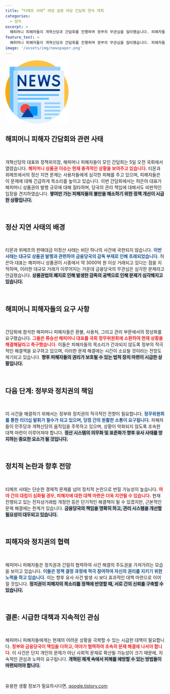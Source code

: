 ```yaml
---
title: “티메프 사태” 여당 실종 야당 간담회 연속 개최
categories:
  - 정치
excerpt: >
  해피머니 피해자들이 개혁신당과 간담회를 진행하며 정부의 무관심을 질타했습니다. 피해자들은 환불과 관리 정상화를 촉구하고, 정치적 참극에 책임을 묻고 나섰습니다. 국민의힘은 다소 소극적인 모습을 보이며 비판을 받고 있습니다.
feature_text: >
  해피머니 피해자들이 개혁신당과 간담회를 진행하며 정부의 무관심을 질타했습니다. 피해자들은 환불과 관리 정상화를 촉구하고, 정치적 참극에 책임을 묻고 나섰습니다. 국민의힘은 다소 소극적인 모습을 보이며 비판을 받고 있습니다.
image: '/assets/img/newspaper.png'
---
```


<p><img src="/assets/img/newspaper.png" alt="kimp 속보" /></p>

<h2 data-ke-size="size26">해피머니 피해자 간담회와 관련 사태</h2>

<p data-ke-size="size16">&nbsp;</p>

<p>개혁신당의 대표와 정책위의장, 해피머니 피해자들이 모인 간담회는 5일 오전 국회에서 열렸습니다. <b><span style="color: #ee2323;">해피머니 상품권 이슈는 현재 충격적인 상황을 보여주고 있습니다.</span></b> 티몬과 위메프에서의 정산 지연 문제는 사용자들에게 심각한 피해를 주고 있으며, 피해자들은 이 문제에 대해 긴급하게 목소리를 높이고 있습니다. 이번 간담회에서는 허은아 대표가 해피머니 상품권의 발행 규모에 대해 질타하며, 당국의 관리 책임에 대해서도 비판적인 입장을 견지하였습니다. <b><span style="background-color: #21538527;">쌓여만 가는 피해자들의 불만을 해소하기 위한 정책 개선이 시급한 상황입니다.</span></b></p>

<p data-ke-size="size16">&nbsp;</p>

<h2 data-ke-size="size26">정산 지연 사태의 배경</h2>

<p data-ke-size="size16">&nbsp;</p>

<p>티몬과 위메프의 판매대금 미정산 사태는 비단 하나의 사건에 국한되지 않습니다. <b><span style="color: #1a5490;">이번 사태는 대규모 상품권 발행과 관련하여 금융당국의 감독 부재로 인해 초래되었습니다.</span></b> 허은아 대표는 해피머니 상품권이 시중에서 약 3000억 원 이상 거래되고 있다는 점을 지적하며, 이러한 대규모 거래가 이루어지는 가운데 금융당국의 무관심은 심각한 문제라고 언급했습니다. <b><span style="background-color: #21538527;">상품권법의 폐지로 인해 발생한 감독의 공백으로 인해 문제가 심각해지고 있습니다.</span></b></p>

<p data-ke-size="size16">&nbsp;</p>

<h2 data-ke-size="size26">해피머니 피해자들의 요구 사항</h2>

<p data-ke-size="size16">&nbsp;</p>

<p>간담회에 참석한 해피머니 피해자들은 환불, 사용처, 그리고 관리 부문에서의 정상화를 요구했습니다. <b><span style="color: #ee2323;">그들은 류승선 해피머니 대표를 국회 정무위원회에 소환하여 현재 상황을 해결해달라고 촉구했습니다.</span></b> 이들은 피해자들의 목소리가 간과되지 않도록 정부의 적극적인 해결책을 요구하고 있으며, 이러한 문제 해결에는 시간이 소요될 것이라는 전망도 제기되고 있습니다. <b><span style="background-color: #21538527;">향후 피해자들의 권리가 보호될 수 있는 법적 장치 마련이 시급한 상황입니다.</span></b></p>

<p data-ke-size="size16">&nbsp;</p>

<h2 data-ke-size="size26">다음 단계: 정부와 정치권의 책임</h2>

<p data-ke-size="size16">&nbsp;</p>

<p>이 사건을 해결하기 위해서는 정부와 정치권의 적극적인 전향이 필요합니다. <b><span style="color: #1a5490;">정무위원회를 통한 리더십 발휘가 필수가 되고 있으며, 당정 간의 원활한 소통이 요구됩니다.</span></b> 피해자들이 민주당과 개혁신당의 움직임을 주목하고 있으며, 상황이 악화되지 않도록 조속한 대책 마련이 이루어져야 합니다. <b><span style="background-color: #21538527;">정산 시스템의 의무화 및 표준화가 향후 유사 사태를 방지하는 중요한 요소가 될 것입니다.</span></b></p>

<p data-ke-size="size16">&nbsp;</p>

<h2 data-ke-size="size26">정치적 논란과 향후 전망</h2>

<p data-ke-size="size16">&nbsp;</p>

<p>티메프 사태는 단순한 경제적 문제를 넘어 정치적 논란으로 번질 가능성이 높습니다. <b><span style="color: #ee2323;">여야 간의 대립이 심화될 경우, 피해자에 대한 대책 마련은 더욱 지연될 수 있습니다.</span></b> 현재 진행되고 있는 전자상거래법 개정안 등은 단기적인 해결책이 될 수 있겠지만, 근본적인 문제 해결에는 한계가 있습니다. <b><span style="background-color: #21538527;">금융당국의 책임을 명확히 하고, 관리 시스템을 개선할 필요성이 대두되고 있습니다.</span></b></p>

<p data-ke-size="size16">&nbsp;</p>

<h2 data-ke-size="size26">피해자와 정치권의 협력</h2>

<p data-ke-size="size16">&nbsp;</p>

<p>해피머니 피해자들은 정치권과 긴밀히 협력하여 사건 해결의 주도권을 가져가려는 모습을 보이고 있습니다. <b><span style="color: #1a5490;">이들은 정책 결정 과정에 적극 참여하여 자신의 권리를 지키기 위한 노력을 하고 있습니다.</span></b> 이는 향후 유사 사건 발생 시 보다 효과적인 대책 마련으로 이어질 것입니다. <b><span style="background-color: #21538527;">정치권이 피해자의 목소리를 정책에 반영할 때, 서로 간의 신뢰를 구축할 수 있습니다.</span></b></p>

<p data-ke-size="size16">&nbsp;</p>

<h2 data-ke-size="size26">결론: 시급한 대책과 지속적인 관심</h2>

<p data-ke-size="size16">&nbsp;</p>

<p>해피머니 피해자들에게는 현재의 어려운 상황을 극복할 수 있는 시급한 대책이 필요합니다. <b><span style="color: #ee2323;">정부와 금융당국이 책임을 다하고, 여야가 협력하여 조속히 문제 해결에 나서야 합니다.</span></b> 이 사건은 단지 개인의 문제가 아닌 사회적 문제로 확산될 가능성이 크기 때문에, 지속적인 관심과 노력이 요구됩니다. <b><span style="background-color: #21538527;">개혁된 체계 속에서 피해를 예방할 수 있는 방법들이 마련되어야 합니다.</span></b></p>

<p data-ke-size="size16">&nbsp;</p>
유용한 생활 정보가 필요하시다면, <a href="https://qoogle.tistory.com" rel="dofollow">qoogle.tistory.com</a>


